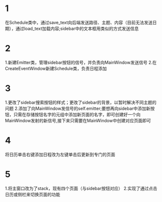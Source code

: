 # 1

在Schedule类中，通过save_text向后端发送路径、主题、内容（目前无法发送日期），通过load_text加载内容;sidebar中的文本框用类似的方式发送信息

# 2

1.新建Emitter类，管理sidebar按钮的信号，并负责向MainWindow发送信号
2.在CreateEventWindow新建Schedule类，负责日程添加

# 3

1.更改了sidebar搜索按钮的样式；更改了sidebar的背景，以暂时解决不同主题的问题
2.添加了向MainWindow发信号的self.emitter;要想再向sidebar中添加新按钮，只需在存储按钮名字的元组中添加新页面的名字，即可创建好一个向MainWindow发射的新信号,接下来只需要在MainWindow中创建对应页面即可

# 4

将日历单击右键添加日程改为左键单击后更新到专门的页面

# 5

1.将主窗口改为了stack，现有四个页面（与sidebar按钮对应）
2.实现了通过点击日历或侧栏来切换页面的功能
